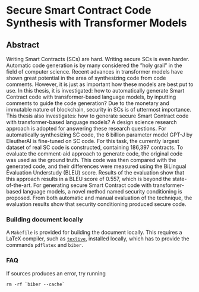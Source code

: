 # Secure Smart Contract Code Synthesis with Transformer Models

## Abstract

Writing Smart Contracts (SCs) are hard. Writing secure SCs is even harder. Automatic code generation is by many considered the ”holy grail” in the field of computer science. Recent advances in transformer models have shown great potential in the area of synthesizing code from code comments. However, it is just as important how these models are best put to use. In this thesis, it is investigated: how to automatically generate Smart Contract code with transformer-based language models, by inputting comments to guide the code generation? Due to the monetary and immutable nature of blockchain, security in SCs is of uttermost importance. This thesis also investigates: how to generate secure Smart Contract code with transformer-based language models? A design science research approach is adopted for answering these research questions. For automatically synthesizing SC code, the 6 billion parameter model GPT-J by EleutherAI is fine-tuned on SC code. For this task, the currently largest dataset of real SC code is constructed, containing 186,397 contracts. To evaluate the comment-aid approach to generate code, the original code was used as the ground truth. This code was then compared with the generated code, and their differences were measured using the BiLingual Evaluation Understudy (BLEU) score. Results of the evaluation show that this approach results in a BLEU score of 0.557, which is beyond the state-of-the-art. For generating secure Smart Contract code with transformer-based language models, a novel method named security conditioning is proposed. From both automatic and manual evaluation of the technique, the evaluation results show that security conditioning produced secure code.

### Building document locally

A `Makefile` is provided for building the document locally. This requires a LaTeX compiler, such as [`texlive`](https://www.tug.org/texlive/), installed locally, which has to provide the commands `pdflatex` and `biber`.


### FAQ
If sources produces an error, try running 
```
rm -rf `biber --cache`
```
